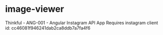 image-viewer
============

Thinkful - ANG-001 - Angular Instagram API App
Requires instagram client id: cc46081f946241dab2ca8ddb7a7fa4f6
